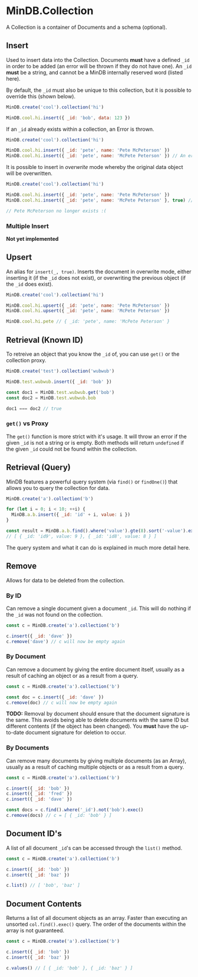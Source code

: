 # MinDB.Collection

A Collection is a container of Documents and a schema (optional).

## Insert
Used to insert data into the Collection. Documents __must__ have a defined `_id` in order to be added (an error will be thrown if they do not have one). An `_id` __must__ be a string, and cannot be a MinDB internally reserved word (listed here).

By default, the `_id` must also be unique to this collection, but it is possible to override this (shown below).

````javascript
MinDB.create('cool').collection('hi')

MinDB.cool.hi.insert({ _id: 'bob', data: 123 })
````

If an `_id` already exists within a collection, an Error is thrown.

````javascript
MinDB.create('cool').collection('hi')

MinDB.cool.hi.insert({ _id: 'pete', name: 'Pete McPeterson' })
MinDB.cool.hi.insert({ _id: 'pete', name: 'McPete Peterson' }) // An error will be thrown
````

It is possible to insert in _overwrite_ mode whereby the original data object will be overwritten.

````javascript
MinDB.create('cool').collection('hi')

MinDB.cool.hi.insert({ _id: 'pete', name: 'Pete McPeterson' })
MinDB.cool.hi.insert({ _id: 'pete', name: 'McPete Peterson' }, true) // True flag to overwrite

// Pete McPeterson no longer exists :(
````

### Multiple Insert
__Not yet implemented__

## Upsert
An alias for `insert(_, true)`. Inserts the document in overwrite mode, either inserting it (if the `_id` does not exist), or overwriting the previous object (if the `_id` does exist).

````javascript
MinDB.create('cool').collection('hi')

MinDB.cool.hi.upsert({ _id: 'pete', name: 'Pete McPeterson' })
MinDB.cool.hi.upsert({ _id: 'pete', name: 'McPete Peterson' })

MinDB.cool.hi.pete // { _id: 'pete', name: 'McPete Peterson' }
````

## Retrieval (Known ID)
To retreive an object that you know the `_id` of, you can use `get()` or the collection proxy.

````javascript
MinDB.create('test').collection('wubwub')

MinDB.test.wubwub.insert({ _id: 'bob' })

const doc1 = MinDB.test.wubwub.get('bob')
const doc2 = MinDB.test.wubwub.bob

doc1 === doc2 // true
````

### `get()` vs Proxy
The `get()` function is more strict with it's usage. It will throw an error if the given `_id` is not a string or is empty. Both methods will return `undefined` if the given `_id` could not be found within the collection.

## Retrieval (Query)
MinDB features a powerful query system (via `find()` or `findOne()`) that allows you to query the collection for data.

````javascript
MinDB.create('a').collection('b')

for (let i = 0; i < 10; ++i) {
  MinDB.a.b.insert({ _id: 'id' + i, value: i })
}

const result = MinDB.a.b.find().where('value').gte(8).sort('-value').exec()
// [ { _id: 'id9', value: 9 }, { _id: 'id8', value: 8 } ]
````

The query system and what it can do is explained in much more detail here.

## Remove
Allows for data to be deleted from the collection.

### By ID
Can remove a single document given a document `_id`. This will do nothing if the `_id` was not found on the collection.

````javascript
const c = MinDB.create('a').collection('b')

c.insert({ _id: 'dave' })
c.remove('dave') // c will now be empty again
````

### By Document
Can remove a document by giving the entire document itself, usually as a result of caching an object or as a result from a query.

````javascript
const c = MinDB.create('a').collection('b')

const doc = c.insert({ _id: 'dave' })
c.remove(doc) // c will now be empty again
````

__TODO:__ Removal by document should ensure that the document signature is the same. This avoids being able to delete documents with the same ID but different contents (if the object has been changed). You __must__ have the up-to-date document signature for deletion to occur.

### By Documents
Can remove many documents by giving multiple documents (as an Array), usually as a result of caching multiple objects or as a result from a query.

````javascript
const c = MinDB.create('a').collection('b')

c.insert({ _id: 'bob' })
c.insert({ _id: 'fred' })
c.insert({ _id: 'dave' })

const docs = c.find().where('_id').not('bob').exec()
c.remove(docs) // c = [ { _id: 'bob' } ]
````


## Document ID's
A list of all document `_id`'s can be accessed through the `list()` method.

````javascript
const c = MinDB.create('a').collection('b')

c.insert({ _id: 'bob' })
c.insert({ _id: 'baz' })

c.list() // [ 'bob', 'baz' ]
````

## Document Contents
Returns a list of all document objects as an array. Faster than executing an unsorted `col.find().exec()` query. The order of the documents within the array is not guaranteed.

````javascript
const c = MinDB.create('a').collection('b')

c.insert({ _id: 'bob' })
c.insert({ _id: 'baz' })

c.values() // [ { _id: 'bob' }, { _id: 'baz' } ]
````
